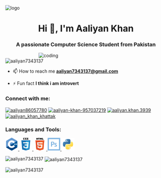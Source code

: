 ![logo](https://camo.githubusercontent.com/adc9dde64d4578bd4cc3ae770ad5367f72813c527661c12a9e282d51db0f676d/68747470733a2f2f7777772e7472696f2e6465762f68756266732f6c6170746f702d73616e642d636c6f636b2e77656270)
<h1 align="center">Hi 👋, I'm Aaliyan Khan</h1>
<h3 align="center">A passionate Computer Science Student from Pakistan</h3>
<img align="right" alt="coding" width="400" src="https://camo.githubusercontent.com/cae12fddd9d6982901d82580bdf321d81fb299141098ca1c2d4891870827bf17/68747470733a2f2f6d69726f2e6d656469756d2e636f6d2f6d61782f313336302f302a37513379765349765f7430696f4a2d5a2e676966">
<p align="left"> <img src="https://komarev.com/ghpvc/?username=aaliyan7343137&label=Profile%20views&color=0e75b6&style=flat" alt="aaliyan7343137" /> </p>

- 📫 How to reach me **aaliyan7343137@gmail.com**

- ⚡ Fun fact **I think i am introvert**

<h3 align="left">Connect with me:</h3>
<p align="left">
<a href="https://twitter.com/aaliyan86057780" target="blank"><img align="center" src="https://raw.githubusercontent.com/rahuldkjain/github-profile-readme-generator/master/src/images/icons/Social/twitter.svg" alt="aaliyan86057780" height="30" width="40" /></a>
<a href="https://linkedin.com/in/aaliyan-khan-957037219" target="blank"><img align="center" src="https://raw.githubusercontent.com/rahuldkjain/github-profile-readme-generator/master/src/images/icons/Social/linked-in-alt.svg" alt="aaliyan-khan-957037219" height="30" width="40" /></a>
<a href="https://fb.com/aaliyan.khan.3939" target="blank"><img align="center" src="https://raw.githubusercontent.com/rahuldkjain/github-profile-readme-generator/master/src/images/icons/Social/facebook.svg" alt="aaliyan.khan.3939" height="30" width="40" /></a>
<a href="https://instagram.com/aaliyan_khan_khattak" target="blank"><img align="center" src="https://raw.githubusercontent.com/rahuldkjain/github-profile-readme-generator/master/src/images/icons/Social/instagram.svg" alt="aaliyan_khan_khattak" height="30" width="40" /></a>
</p>

<h3 align="left">Languages and Tools:</h3>
<p align="left"> <a href="https://www.w3schools.com/cpp/" target="_blank" rel="noreferrer"> <img src="https://raw.githubusercontent.com/devicons/devicon/master/icons/cplusplus/cplusplus-original.svg" alt="cplusplus" width="40" height="40"/> </a> <a href="https://www.w3schools.com/css/" target="_blank" rel="noreferrer"> <img src="https://raw.githubusercontent.com/devicons/devicon/master/icons/css3/css3-original-wordmark.svg" alt="css3" width="40" height="40"/> </a> <a href="https://www.w3.org/html/" target="_blank" rel="noreferrer"> <img src="https://raw.githubusercontent.com/devicons/devicon/master/icons/html5/html5-original-wordmark.svg" alt="html5" width="40" height="40"/> </a> <a href="https://www.photoshop.com/en" target="_blank" rel="noreferrer"> <img src="https://raw.githubusercontent.com/devicons/devicon/master/icons/photoshop/photoshop-line.svg" alt="photoshop" width="40" height="40"/> </a> <a href="https://www.python.org" target="_blank" rel="noreferrer"> <img src="https://raw.githubusercontent.com/devicons/devicon/master/icons/python/python-original.svg" alt="python" width="40" height="40"/> </a> </p>

<p><img align="left" src="https://github-readme-stats.vercel.app/api/top-langs?username=aaliyan7343137&show_icons=true&locale=en&layout=compact" alt="aaliyan7343137" /></p>

<p>&nbsp;<img align="center" src="https://github-readme-stats.vercel.app/api?username=aaliyan7343137&show_icons=true&locale=en" alt="aaliyan7343137" /></p>

<p><img align="center" src="https://github-readme-streak-stats.herokuapp.com/?user=aaliyan7343137&" alt="aaliyan7343137" /></p>







